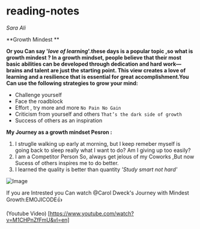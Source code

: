 # reading-notes
*Sara* *Ali*

**Growth Mindest **

**Or you Can say '*love of learning*'.these days is a popular topic ,so what is growth mindest ?
In a growth mindset, people believe that their most basic abilities can be developed through dedication and hard work—brains and talent are just the starting point. This view creates a love of learning and a resilience that is essential for great accomplishment.You Can use the following strategies to grow your mind:**

- Challenge yourself
- Face the roadblock 
- Effort , try more and more `No Pain No Gain`
- Criticism from yourself and others `That’s the dark side of growth`
- Success of others as an inspiration

**My Journey as a growth mindset Pesron :**
1. I struglle walking up early at morning, but I keep remeber myself is going back to sleep really what I want to do? Am I giving up too easily?
2. I am a Competitor Person So, always get jelous of my Coworks ,But now Sucess of others inspires me to do better.
3. I learned the quality is better than quantity *'Study smart not hard'* 

![Image](https://i.pinimg.com/236x/b6/01/ac/b601ac3e34a2df83e4c290baf0488c91.jpg)

If you are Intrested you Can watch @Carol Dweck's Journey with Mindest Growth:EMOJICODE:+1:

(Youtube Video) [https://www.youtube.com/watch?v=M1CHPnZfFmU&vl=en]

